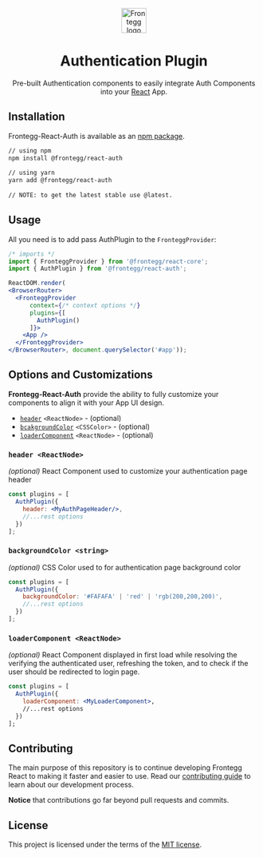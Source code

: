 
<p align="center">  
  <a href="https://www.frontegg.com/" rel="noopener" target="_blank">  
    <img style="margin-top:40px" height="50" src="https://frontegg.com/wp-content/uploads/2020/04/logo_frrontegg.svg" alt="Frontegg logo">  
  </a>  
</p>  
<h1 align="center">Authentication Plugin</h1>  
<div align="center">  

Pre-built Authentication components to easily integrate Auth Components into your [React](https://reactjs.org/) App.  
</div>  
  
## Installation  
Frontegg-React-Auth is available as an [npm package](https://www.npmjs.com/package/@frontegg/react-core).  
  
```sh  
// using npm  
npm install @frontegg/react-auth  
  
// using yarn  
yarn add @frontegg/react-auth  
  
// NOTE: to get the latest stable use @latest.  
```   
## Usage  
  
All you need is to add pass AuthPlugin to the ``FronteggProvider``: 
  

```jsx  
/* imports */
import { FronteggProvider } from '@frontegg/react-core';
import { AuthPlugin } from '@frontegg/react-auth';

ReactDOM.render(
<BrowserRouter>
  <FronteggProvider
      context={/* context options */}
      plugins={[
        AuthPlugin()
      ]}>
    <App />
  </FronteggProvider>
</BrowserRouter>, document.querySelector('#app'));  
```

## Options and Customizations
**Frontegg-React-Auth** provide the ability to fully customize your components 
to align it with your App UI design.

- [`header`](#header-reactnode) `<ReactNode>` - (optional)
- [`bcakgroundColor`](#backgroundcolor-string) `<CSSColor>` - (optional)
- [`loaderComponent`](#loadercomponent-reactnode) `<ReactNode>` - (optional)


### `header <ReactNode>`

*(optional)* React Component used to customize your authentication page header
```jsx
const plugins = [
  AuthPlugin({
    header: <MyAuthPageHeader/>,
    //...rest options
  })
];
```

### `backgroundColor <string>`

*(optional)* CSS Color used to for authentication page background color
```jsx
const plugins = [
  AuthPlugin({
    backgroundColor: '#FAFAFA' | 'red' | 'rgb(200,200,200)',  
    //...rest options
  })
];
```

### `loaderComponent <ReactNode>`

*(optional)* React Component displayed in first load while resolving the verifying the authenticated user, refreshing the token, 
and to check if the user should be redirected to login page. 
```jsx
const plugins = [
  AuthPlugin({
    loaderComponent: <MyLoaderComponent>,  
    //...rest options
  })
];
```

## Contributing

The main purpose of this repository is to continue developing Frontegg React to making it faster and easier to use.
Read our [contributing guide](/CONTRIBUTING.md) to learn about our development process.

**Notice** that contributions go far beyond pull requests and commits.

## License

This project is licensed under the terms of the [MIT license](/LICENSE).
